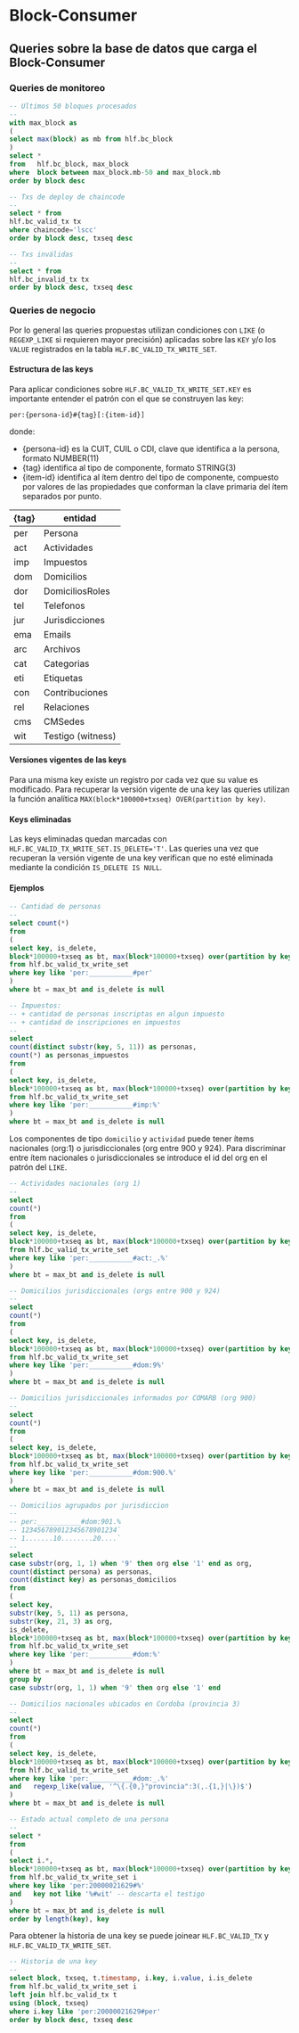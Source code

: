 # Block-Consumer

## Queries sobre la base de datos que carga el Block-Consumer 

### Queries de monitoreo

``` sql
-- Ultimos 50 bloques procesados
--
with max_block as 
(
select max(block) as mb from hlf.bc_block
) 
select *
from   hlf.bc_block, max_block
where  block between max_block.mb-50 and max_block.mb
order by block desc
```

``` sql
-- Txs de deploy de chaincode
--
select * from 
hlf.bc_valid_tx tx
where chaincode='lscc'
order by block desc, txseq desc
``` 

``` sql
-- Txs inválidas
--
select * from 
hlf.bc_invalid_tx tx
order by block desc, txseq desc
``` 
### Queries de negocio

Por lo general las queries propuestas utilizan condiciones con `LIKE` (o `REGEXP_LIKE` si requieren mayor precisión) aplicadas sobre las `KEY` y/o los `VALUE` registrados en la tabla `HLF.BC_VALID_TX_WRITE_SET`.

#### Estructura de las keys

Para aplicar condiciones sobre `HLF.BC_VALID_TX_WRITE_SET.KEY` es importante entender el patrón con el que se construyen las key: 

    per:{persona-id}#{tag}[:{item-id}]

donde:

- {persona-id} es la CUIT, CUIL o CDI, clave que identifica a la persona, formato NUMBER(11) 
- {tag} identifica al tipo de componente, formato STRING(3) 
- {item-id} identifica al ítem dentro del tipo de componente, compuesto por valores de las propiedades que conforman la clave primaria del ítem separados por punto.

{tag} | entidad
--- | ---
per | Persona
act | Actividades
imp | Impuestos
dom | Domicilios
dor | DomiciliosRoles
tel | Telefonos
jur | Jurisdicciones
ema | Emails
arc | Archivos
cat | Categorias
eti | Etiquetas
con | Contribuciones
rel | Relaciones
cms | CMSedes
wit | Testigo (witness)

#### Versiones vigentes de las keys 

Para una misma key existe un registro por cada vez que su value es modificado. Para recuperar la versión vigente de una key las queries utilizan la función analítica `MAX(block*100000+txseq) OVER(partition by key)`.

#### Keys eliminadas 

Las keys eliminadas quedan marcadas con `HLF.BC_VALID_TX_WRITE_SET.IS_DELETE='T'`. Las queries una vez que recuperan la versión vigente de una key verifican que no esté eliminada mediante la condición `IS_DELETE IS NULL`.

#### Ejemplos

``` sql
-- Cantidad de personas
--
select count(*)
from
(
select key, is_delete, 
block*100000+txseq as bt, max(block*100000+txseq) over(partition by key) as max_bt 
from hlf.bc_valid_tx_write_set
where key like 'per:___________#per'
)
where bt = max_bt and is_delete is null
```

``` sql
-- Impuestos: 
-- + cantidad de personas inscriptas en algun impuesto
-- + cantidad de inscripciones en impuestos
--
select 
count(distinct substr(key, 5, 11)) as personas,
count(*) as personas_impuestos
from 
(
select key, is_delete, 
block*100000+txseq as bt, max(block*100000+txseq) over(partition by key) as max_bt 
from hlf.bc_valid_tx_write_set
where key like 'per:___________#imp:%'
)
where bt = max_bt and is_delete is null
```

Los componentes de tipo `domicilio` y `actividad` puede tener ítems nacionales (org:1) o jurisdiccionales (org entre 900 y 924). Para discriminar entre ítem nacionales o jurisdiccionales se introduce el id del org en el patrón del `LIKE`.

``` sql
-- Actividades nacionales (org 1)
--
select 
count(*)
from 
(
select key, is_delete, 
block*100000+txseq as bt, max(block*100000+txseq) over(partition by key) as max_bt 
from hlf.bc_valid_tx_write_set
where key like 'per:___________#act:_.%'
)
where bt = max_bt and is_delete is null
```

``` sql
-- Domicilios jurisdiccionales (orgs entre 900 y 924)
--
select 
count(*)
from 
(
select key, is_delete, 
block*100000+txseq as bt, max(block*100000+txseq) over(partition by key) as max_bt 
from hlf.bc_valid_tx_write_set
where key like 'per:___________#dom:9%'
)
where bt = max_bt and is_delete is null
```

``` sql
-- Domicilios jurisdiccionales informados por COMARB (org 900)
--
select 
count(*)
from 
(
select key, is_delete, 
block*100000+txseq as bt, max(block*100000+txseq) over(partition by key) as max_bt 
from hlf.bc_valid_tx_write_set
where key like 'per:___________#dom:900.%'
)
where bt = max_bt and is_delete is null
```

``` sql
-- Domicilios agrupados por jurisdiccion
--
-- per:___________#dom:901.%
-- 123456789012345678901234`
-- 1.......10........20....`
--
select 
case substr(org, 1, 1) when '9' then org else '1' end as org,
count(distinct persona) as personas, 
count(distinct key) as personas_domicilios
from 
(
select key, 
substr(key, 5, 11) as persona,
substr(key, 21, 3) as org,
is_delete,
block*100000+txseq as bt, max(block*100000+txseq) over(partition by key) as max_bt 
from hlf.bc_valid_tx_write_set
where key like 'per:___________#dom:%'
)
where bt = max_bt and is_delete is null
group by 
case substr(org, 1, 1) when '9' then org else '1' end
```

``` sql
-- Domicilios nacionales ubicados en Cordoba (provincia 3)
--
select 
count(*)
from 
(
select key, is_delete, 
block*100000+txseq as bt, max(block*100000+txseq) over(partition by key) as max_bt 
from hlf.bc_valid_tx_write_set
where key like 'per:___________#dom:_.%'
and   regexp_like(value, '^\{.{0,}"provincia":3(,.{1,}|\})$')
)
where bt = max_bt and is_delete is null
```

``` sql
-- Estado actual completo de una persona
--
select *
from
(
select i.*, 
block*100000+txseq as bt, max(block*100000+txseq) over(partition by key) as max_bt
from hlf.bc_valid_tx_write_set i
where key like 'per:20000021629#%'
and   key not like '%#wit' -- descarta el testigo
)
where bt = max_bt and is_delete is null
order by length(key), key
```
Para obtener la historia de una key se puede joinear `HLF.BC_VALID_TX` y `HLF.BC_VALID_TX_WRITE_SET`. 

``` sql
-- Historia de una key
--
select block, txseq, t.timestamp, i.key, i.value, i.is_delete
from hlf.bc_valid_tx_write_set i
left join hlf.bc_valid_tx t
using (block, txseq)
where i.key like 'per:20000021629#per'
order by block desc, txseq desc
```
